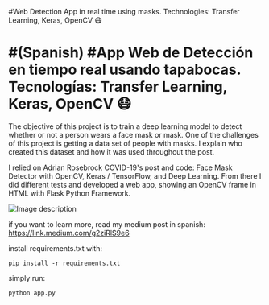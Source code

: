 #Web Detection App in real time using masks. Technologies: Transfer Learning, Keras, OpenCV 😷

#(Spanish)
#App Web de Detección en tiempo real usando tapabocas. Tecnologías: Transfer Learning, Keras, OpenCV 😷
=====================

The objective of this project is to train a deep learning model to detect whether or not a person wears a face mask or mask. One of the challenges of this project is getting a data set of people with masks. I explain who created this dataset and how it was used throughout the post.

I relied on Adrian Rosebrock COVID-19's post and code: Face Mask Detector with OpenCV, Keras / TensorFlow, and Deep Learning. From there I did different tests and developed a web app, showing an OpenCV frame in HTML with Flask Python Framework.

![Image description](https://res.cloudinary.com/vikua/image/upload/v1588693351/samples/URBO/deep/fotodetector_uiva4m.png)


if you want to learn more, read my medium post in spanish: https://link.medium.com/g2ziRlS9e6

install requirements.txt with:

```
pip install -r requirements.txt
```


simply run:
```
python app.py
```


